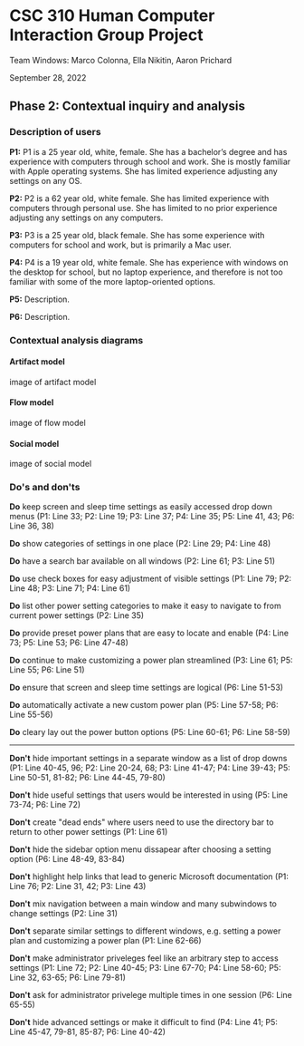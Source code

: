 # CSC 310 Human Computer Interaction Group Project

Team Windows: Marco Colonna, Ella Nikitin, Aaron Prichard

September 28, 2022

## Phase 2: Contextual inquiry and analysis

### Description of users

**P1:** P1 is a 25 year old, white, female. She has a bachelor’s degree and has experience with computers through school and work. She is mostly familiar with Apple operating systems. She has limited experience adjusting any settings on any OS.

**P2:** P2 is a 62 year old, white female. She has limited experience with computers through personal use. She has limited to no prior experience adjusting any settings on any computers.

**P3:** P3 is a 25 year old, black female. She has some experience with computers for school and work, but is primarily a Mac user.

**P4:** P4 is a 19 year old, white female. She has experience with windows on the desktop for school, but no laptop experience, and therefore is not too familiar with some of the more laptop-oriented options.

**P5:** Description.

**P6:** Description.

### Contextual analysis diagrams

#### Artifact model

image of artifact model

#### Flow model

image of flow model

#### Social model

image of social model

### Do's and don'ts

**Do** keep screen and sleep time settings as easily accessed drop down menus (P1: Line 33; P2: Line 19; P3: Line 37; P4: Line 35; P5: Line 41, 43; P6: Line 36, 38)

**Do** show categories of settings in one place (P2: Line 29; P4: Line 48)

**Do** have a search bar available on all windows (P2: Line 61; P3: Line 51)

**Do** use check boxes for easy adjustment of visible settings (P1: Line 79; P2: Line 48; P3: Line 71; P4: Line 61)

**Do** list other power setting categories to make it easy to navigate to from current power settings (P2: Line 35)

**Do** provide preset power plans that are easy to locate and enable (P4: Line 73; P5: Line 53; P6: Line 47-48)

**Do** continue to make customizing a power plan streamlined (P3: Line 61; P5: Line 55; P6: Line 51)

**Do** ensure that screen and sleep time settings are logical (P6: Line 51-53)

**Do** automatically activate a new custom power plan (P5: Line 57-58; P6: Line 55-56)

**Do** cleary lay out the power button options (P5: Line 60-61; P6: Line 58-59)

---

**Don't** hide important settings in a separate window as a list of drop downs (P1: Line 40-45, 96; P2: Line 20-24, 68; P3: Line 41-47; P4: Line 39-43; P5: Line 50-51, 81-82; P6: Line 44-45, 79-80)

**Don't** hide useful settings that users would be interested in using (P5: Line 73-74; P6: Line 72)

**Don't** create "dead ends" where users need to use the directory bar to return to other power settings (P1: Line 61)

**Don't** hide the sidebar option menu dissapear after choosing a setting option (P6: Line 48-49, 83-84)

**Don't** highlight help links that lead to generic Microsoft documentation (P1: Line 76; P2: Line 31, 42; P3: Line 43)

**Don't** mix navigation between a main window and many subwindows to change settings (P2: Line 31)

**Don't** separate similar settings to different windows, e.g. setting a power plan and customizing a power plan (P1: Line 62-66)

**Don't** make administrator priveleges feel like an arbitrary step to access settings (P1: Line 72; P2: Line 40-45; P3: Line 67-70; P4: Line 58-60; P5: Line 32, 63-65; P6: Line 79-81)

**Don't** ask for administrator privelege multiple times in one session (P6: Line 65-55)

**Don't** hide advanced settings or make it difficult to find (P4: Line 41; P5: Line 45-47, 79-81, 85-87; P6: Line 40-42)
